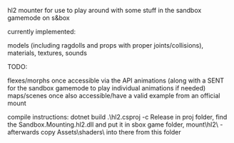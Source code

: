 hl2 mounter for use to play around with some stuff in the sandbox gamemode on s&box

currently implemented:

models (including ragdolls and props with proper joints/collisions), materials, textures, sounds

TODO:

flexes/morphs once accessible via the API
animations (along with a SENT for the sandbox gamemode to play individual animations if needed)
maps/scenes once also accessible/have a valid example from an official mount

compile instructions:
dotnet build .\hl2.csproj -c Release in proj folder, find the Sandbox.Mounting.hl2.dll and put it in sbox game folder, mount\hl2\ - afterwards copy Assets\shaders\ into there from this folder
